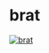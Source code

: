 # brat
[![brat](https://skillicons.dev/icons?i=cpp,html,css,windows&theme=light)](https://skillicons.dev)
